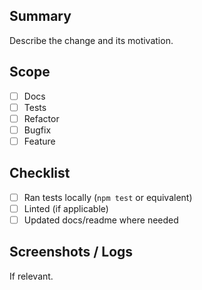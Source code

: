 ## Summary

Describe the change and its motivation.

## Scope

- [ ] Docs
- [ ] Tests
- [ ] Refactor
- [ ] Bugfix
- [ ] Feature

## Checklist

- [ ] Ran tests locally (`npm test` or equivalent)
- [ ] Linted (if applicable)
- [ ] Updated docs/readme where needed

## Screenshots / Logs

If relevant.
